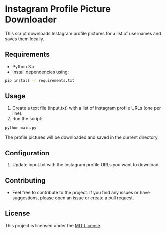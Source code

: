 # Instagram Profile Picture Downloader

This script downloads Instagram profile pictures for a list of usernames and saves them locally.

## Requirements

- Python 3.x
- Install dependencies using:

```bash
pip install -r requirements.txt
```

## Usage
1. Create a text file (input.txt) with a list of Instagram profile URLs (one per line).
2. Run the script:
```bash
python main.py
```

The profile pictures will be downloaded and saved in the current directory.

## Configuration
1. Update input.txt with the Instagram profile URLs you want to download.

## Contributing
- Feel free to contribute to the project. If you find any issues or have suggestions, please open an issue or create a pull request.

## License
This project is licensed under the [MIT License](LICENSE).